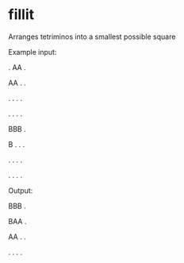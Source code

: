 # fillit
Arranges tetriminos  into a smallest possible square

Example input:

. AA .

AA . .

. . . .

. . . .



BBB .

B . . .

. . . .

. . . .


Output:

BBB .

BAA .

AA . .

. . . .
